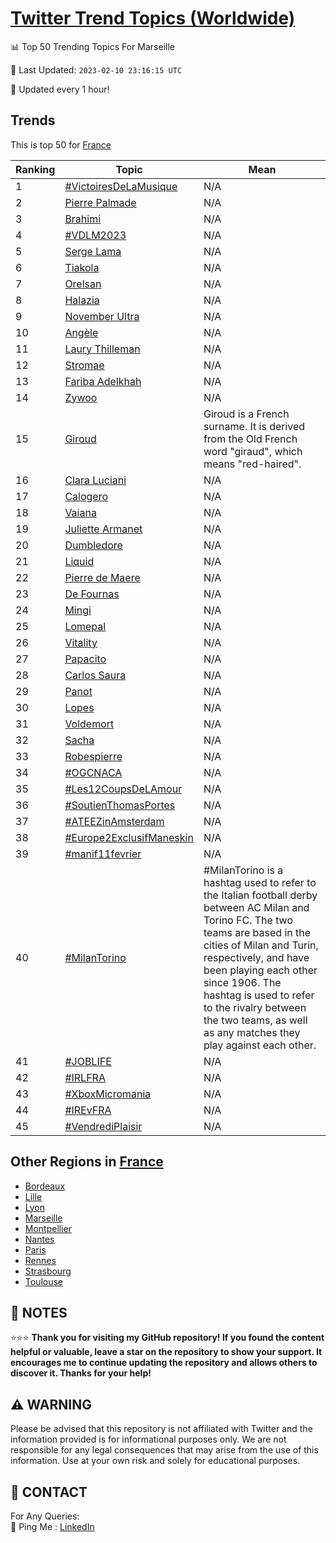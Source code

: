 [Twitter Trend Topics (Worldwide)](https://github.com/ErcinDedeoglu/Twitter-Trend-Topics)
==========


📊 Top 50 Trending Topics For Marseille

📆 Last Updated: `2023-02-10 23:16:15 UTC`

🔧 Updated every 1 hour!


## Trends

This is top 50 for [France](</France>)

| Ranking | Topic | Mean |
| ------- | ------------ | ------------ |
| 1 | [#VictoiresDeLaMusique](http://twitter.com/search?q=%23VictoiresDeLaMusique) | N/A |
| 2 | [Pierre Palmade](http://twitter.com/search?q=Pierre+Palmade) | N/A |
| 3 | [Brahimi](http://twitter.com/search?q=Brahimi) | N/A |
| 4 | [#VDLM2023](http://twitter.com/search?q=%23VDLM2023) | N/A |
| 5 | [Serge Lama](http://twitter.com/search?q=Serge+Lama) | N/A |
| 6 | [Tiakola](http://twitter.com/search?q=Tiakola) | N/A |
| 7 | [Orelsan](http://twitter.com/search?q=Orelsan) | N/A |
| 8 | [Halazia](http://twitter.com/search?q=Halazia) | N/A |
| 9 | [November Ultra](http://twitter.com/search?q=November+Ultra) | N/A |
| 10 | [Angèle](http://twitter.com/search?q=Ang%c3%a8le) | N/A |
| 11 | [Laury Thilleman](http://twitter.com/search?q=Laury+Thilleman) | N/A |
| 12 | [Stromae](http://twitter.com/search?q=Stromae) | N/A |
| 13 | [Fariba Adelkhah](http://twitter.com/search?q=Fariba+Adelkhah) | N/A |
| 14 | [Zywoo](http://twitter.com/search?q=Zywoo) | N/A |
| 15 | [Giroud](http://twitter.com/search?q=Giroud) | Giroud is a French surname. It is derived from the Old French word "giraud", which means "red-haired". |
| 16 | [Clara Luciani](http://twitter.com/search?q=Clara+Luciani) | N/A |
| 17 | [Calogero](http://twitter.com/search?q=Calogero) | N/A |
| 18 | [Vaiana](http://twitter.com/search?q=Vaiana) | N/A |
| 19 | [Juliette Armanet](http://twitter.com/search?q=Juliette+Armanet) | N/A |
| 20 | [Dumbledore](http://twitter.com/search?q=Dumbledore) | N/A |
| 21 | [Liquid](http://twitter.com/search?q=Liquid) | N/A |
| 22 | [Pierre de Maere](http://twitter.com/search?q=Pierre+de+Maere) | N/A |
| 23 | [De Fournas](http://twitter.com/search?q=De+Fournas) | N/A |
| 24 | [Mingi](http://twitter.com/search?q=Mingi) | N/A |
| 25 | [Lomepal](http://twitter.com/search?q=Lomepal) | N/A |
| 26 | [Vitality](http://twitter.com/search?q=Vitality) | N/A |
| 27 | [Papacito](http://twitter.com/search?q=Papacito) | N/A |
| 28 | [Carlos Saura](http://twitter.com/search?q=Carlos+Saura) | N/A |
| 29 | [Panot](http://twitter.com/search?q=Panot) | N/A |
| 30 | [Lopes](http://twitter.com/search?q=Lopes) | N/A |
| 31 | [Voldemort](http://twitter.com/search?q=Voldemort) | N/A |
| 32 | [Sacha](http://twitter.com/search?q=Sacha) | N/A |
| 33 | [Robespierre](http://twitter.com/search?q=Robespierre) | N/A |
| 34 | [#OGCNACA](http://twitter.com/search?q=%23OGCNACA) | N/A |
| 35 | [#Les12CoupsDeLAmour](http://twitter.com/search?q=%23Les12CoupsDeLAmour) | N/A |
| 36 | [#SoutienThomasPortes](http://twitter.com/search?q=%23SoutienThomasPortes) | N/A |
| 37 | [#ATEEZinAmsterdam](http://twitter.com/search?q=%23ATEEZinAmsterdam) | N/A |
| 38 | [#Europe2ExclusifManeskin](http://twitter.com/search?q=%23Europe2ExclusifManeskin) | N/A |
| 39 | [#manif11fevrier](http://twitter.com/search?q=%23manif11fevrier) | N/A |
| 40 | [#MilanTorino](http://twitter.com/search?q=%23MilanTorino) | #MilanTorino is a hashtag used to refer to the Italian football derby between AC Milan and Torino FC. The two teams are based in the cities of Milan and Turin, respectively, and have been playing each other since 1906. The hashtag is used to refer to the rivalry between the two teams, as well as any matches they play against each other. |
| 41 | [#JOBLIFE](http://twitter.com/search?q=%23JOBLIFE) | N/A |
| 42 | [#IRLFRA](http://twitter.com/search?q=%23IRLFRA) | N/A |
| 43 | [#XboxMicromania](http://twitter.com/search?q=%23XboxMicromania) | N/A |
| 44 | [#IREvFRA](http://twitter.com/search?q=%23IREvFRA) | N/A |
| 45 | [#VendrediPlaisir](http://twitter.com/search?q=%23VendrediPlaisir) | N/A |



## Other Regions in [France](</France>)

* [Bordeaux](</France/Bordeaux.md>)
* [Lille](</France/Lille.md>)
* [Lyon](</France/Lyon.md>)
* [Marseille](</France/Marseille.md>)
* [Montpellier](</France/Montpellier.md>)
* [Nantes](</France/Nantes.md>)
* [Paris](</France/Paris.md>)
* [Rennes](</France/Rennes.md>)
* [Strasbourg](</France/Strasbourg.md>)
* [Toulouse](</France/Toulouse.md>)



## 📝 NOTES

⭐⭐⭐ **Thank you for visiting my GitHub repository! If you found the content helpful or valuable, leave a star on the repository to show your support. It encourages me to continue updating the repository and allows others to discover it. Thanks for your help!**


## ⚠️ WARNING

Please be advised that this repository is not affiliated with Twitter and the information provided is for informational purposes only. We are not responsible for any legal consequences that may arise from the use of this information. Use at your own risk and solely for educational purposes.


## 📨 CONTACT

 For Any Queries:  
            🏓 Ping Me : [LinkedIn](https://www.linkedin.com/in/ercindedeoglu/)
